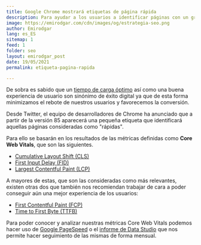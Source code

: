 ```yaml
---
title: Google Chrome mostrará etiquetas de página rápida
description: Para ayudar a los usuarios a identificar páginas con un gran tiempo de carga, Chrome mostrará una etiqueta para identificar unos buenos valores en las Core Web Vitals.
image: https://emirodgar.com/cdn/images/og/estrategia-seo.png
author: Emirodgar
lang: es_ES
sitemap: 1
feed: 1
folder: seo
layout: emirodgar_post
date: 19/05/2021
permalink: etiqueta-pagina-rapida

--- 
```


De sobra es sabido que un [tiempo de carga óptimo](https://emirodgar.com/mejorar-tiempo-carga-web) así como una buena experiencia de usuario son sinónimo de éxito digital ya que de esta forma minimizamos el rebote de nuestros usuarios y favorecemos la conversión.

Desde Twitter, el equipo de desarrolladores de Chrome ha anunciado que a partir de la versión 85 aparecerá una pequeña etiqueta que identificará aquellas páginas consideradas como "rápidas".

<amp-twitter 
  width="375"
  height="472"
  layout="responsive"
  data-tweetid="1295390463038349312">
</amp-twitter>

Para ello se basarán en los resultados de las métricas definidas como **Core Web Vitals**, que son las siguientes.

-   [Cumulative Layout Shift (CLS)](https://web.dev/cls/)
-   [First Input Delay (FID)](https://web.dev/fid/)
-   [Largest Contentful Paint (LCP)](https://web.dev/lcp/)

A mayores de estas, que son las consideradas como más relevantes, existen otras dos que también nos recomiendan trabajar de cara a poder conseguir aún una mejor experiencia de los usuarios:

-   [First Contentful Paint (FCP)](https://web.dev/fcp/)
-   [Time to First Byte (TTFB)](https://web.dev/time-to-first-byte/)

Para poder conocer y analizar nuestras métricas Core Web Vitals podemos hacer uso de [Google PageSpeed](https://developers.google.com/speed/pagespeed/insights/?hl=es) o el [informe de Data Studio](https://datastudio.google.com/u/0/reporting/bbc5698d-57bb-4969-9e07-68810b9fa348/page/keDQB?params=%7B%22origin%22:%22https://emirodgar.com%22%7D) que nos permite hacer seguimiento de las mismas de forma mensual.
<!--stackedit_data:
eyJoaXN0b3J5IjpbLTEyODI1NTQyNzIsMTQ4MDY5MTgwNiwxMj
Q4NDgzMTIxLC0xNjkyNjMxNzksMTMwMTIxMTg5LC0zNTQyMDQ1
MDddfQ==
-->